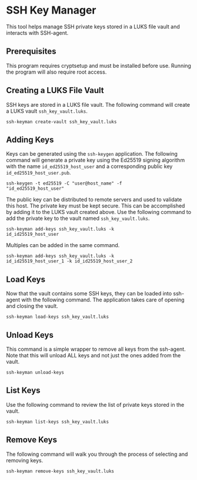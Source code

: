 # SSH Key Manager

This tool helps manage SSH private keys stored in a LUKS file vault and interacts with SSH-agent.

## Prerequisites

This program requires cryptsetup and must be installed before use. Running the program will also require root access.

## Creating a LUKS File Vault

SSH keys are stored in a LUKS file vault. The following command will create a LUKS vault <code>ssh_key_vault.luks</code>.

<code>ssh-keyman create-vault ssh_key_vault.luks</code>

## Adding Keys

Keys can be generated using the <code>ssh-keygen</code> application. The following command will generate a private key
using the Ed25519 signing algorithm with the name <code>id_ed25519_host_user</code> and a corresponding public key
<code>id_ed25519_host_user.pub</code>.

<code>ssh-keygen -t ed25519 -C "user@host_name" -f "id_ed25519_host_user"</code>

The public key can be distributed to remote servers and used to validate this host. The private key must be kept secure.
This can be accomplished by adding it to the LUKS vault created above. Use the following command to add the private key
to the vault named <code>ssh_key_vault.luks</code>.

<code>ssh-keyman add-keys ssh_key_vault.luks -k id_id25519_host_user</code>

Multiples can be added in the same command.

<code>ssh-keyman add-keys ssh_key_vault.luks -k id_id25519_host_user_1 -k id_id25519_host_user_2</code>

## Load Keys

Now that the vault contains some SSH keys, they can be loaded into ssh-agent with the following command. The application
takes care of opening and closing the vault.

<code>ssh-keyman load-keys ssh_key_vault.luks</code>

## Unload Keys

This command is a simple wrapper to remove all keys from the ssh-agent. Note that this will unload ALL keys and not
just the ones added from the vault.

<code>ssh-keyman unload-keys</code>

## List Keys

Use the following command to review the list of private keys stored in the vault.

<code>ssh-keyman list-keys ssh_key_vault.luks</code>

## Remove Keys

The following command will walk you through the process of selecting and removing keys.

<code>ssh-keyman remove-keys ssh_key_vault.luks</code>
